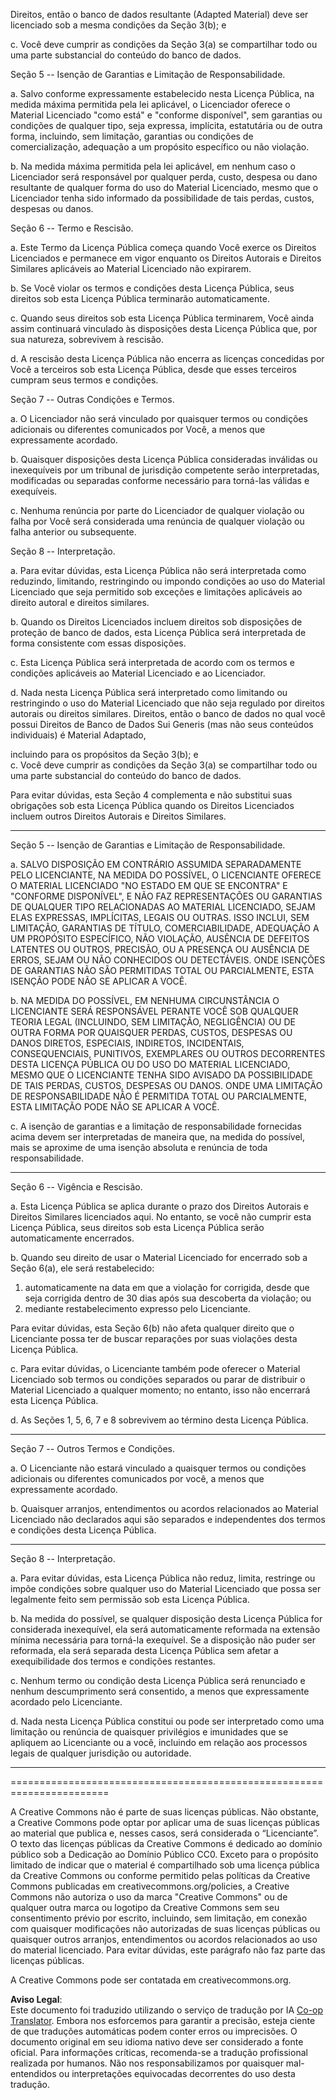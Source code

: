 <!--
CO_OP_TRANSLATOR_METADATA:
{
  "original_hash": "45ab63a2cd8f5faef6c9b150618837a4",
  "translation_date": "2025-08-26T10:53:15+00:00",
  "source_file": "lessons/sketchnotes/LICENSE.md",
  "language_code": "br"
}
-->
Direitos, então o banco de dados resultante (Adapted Material) deve ser licenciado sob a mesma condições da Seção 3(b); e  

  c. Você deve cumprir as condições da Seção 3(a) se compartilhar todo ou uma parte substancial do conteúdo do banco de dados.  

Seção 5 -- Isenção de Garantias e Limitação de Responsabilidade.  

  a. Salvo conforme expressamente estabelecido nesta Licença Pública, na medida máxima permitida pela lei aplicável, o Licenciador oferece o Material Licenciado "como está" e "conforme disponível", sem garantias ou condições de qualquer tipo, seja expressa, implícita, estatutária ou de outra forma, incluindo, sem limitação, garantias ou condições de comercialização, adequação a um propósito específico ou não violação.  

  b. Na medida máxima permitida pela lei aplicável, em nenhum caso o Licenciador será responsável por qualquer perda, custo, despesa ou dano resultante de qualquer forma do uso do Material Licenciado, mesmo que o Licenciador tenha sido informado da possibilidade de tais perdas, custos, despesas ou danos.  

Seção 6 -- Termo e Rescisão.  

  a. Este Termo da Licença Pública começa quando Você exerce os Direitos Licenciados e permanece em vigor enquanto os Direitos Autorais e Direitos Similares aplicáveis ao Material Licenciado não expirarem.  

  b. Se Você violar os termos e condições desta Licença Pública, seus direitos sob esta Licença Pública terminarão automaticamente.  

  c. Quando seus direitos sob esta Licença Pública terminarem, Você ainda assim continuará vinculado às disposições desta Licença Pública que, por sua natureza, sobrevivem à rescisão.  

  d. A rescisão desta Licença Pública não encerra as licenças concedidas por Você a terceiros sob esta Licença Pública, desde que esses terceiros cumpram seus termos e condições.  

Seção 7 -- Outras Condições e Termos.  

  a. O Licenciador não será vinculado por quaisquer termos ou condições adicionais ou diferentes comunicados por Você, a menos que expressamente acordado.  

  b. Quaisquer disposições desta Licença Pública consideradas inválidas ou inexequíveis por um tribunal de jurisdição competente serão interpretadas, modificadas ou separadas conforme necessário para torná-las válidas e exequíveis.  

  c. Nenhuma renúncia por parte do Licenciador de qualquer violação ou falha por Você será considerada uma renúncia de qualquer violação ou falha anterior ou subsequente.  

Seção 8 -- Interpretação.  

  a. Para evitar dúvidas, esta Licença Pública não será interpretada como reduzindo, limitando, restringindo ou impondo condições ao uso do Material Licenciado que seja permitido sob exceções e limitações aplicáveis ao direito autoral e direitos similares.  

  b. Quando os Direitos Licenciados incluem direitos sob disposições de proteção de banco de dados, esta Licença Pública será interpretada de forma consistente com essas disposições.  

  c. Esta Licença Pública será interpretada de acordo com os termos e condições aplicáveis ao Material Licenciado e ao Licenciador.  

  d. Nada nesta Licença Pública será interpretado como limitando ou restringindo o uso do Material Licenciado que não seja regulado por direitos autorais ou direitos similares.
Direitos, então o banco de dados no qual você possui Direitos de Banco de Dados Sui Generis (mas não seus conteúdos individuais) é Material Adaptado,

incluindo para os propósitos da Seção 3(b); e  
c. Você deve cumprir as condições da Seção 3(a) se compartilhar todo ou uma parte substancial do conteúdo do banco de dados.

Para evitar dúvidas, esta Seção 4 complementa e não substitui suas obrigações sob esta Licença Pública quando os Direitos Licenciados incluem outros Direitos Autorais e Direitos Similares.

---

Seção 5 -- Isenção de Garantias e Limitação de Responsabilidade.

a. SALVO DISPOSIÇÃO EM CONTRÁRIO ASSUMIDA SEPARADAMENTE PELO LICENCIANTE, NA MEDIDA DO POSSÍVEL, O LICENCIANTE OFERECE O MATERIAL LICENCIADO "NO ESTADO EM QUE SE ENCONTRA" E "CONFORME DISPONÍVEL", E NÃO FAZ REPRESENTAÇÕES OU GARANTIAS DE QUALQUER TIPO RELACIONADAS AO MATERIAL LICENCIADO, SEJAM ELAS EXPRESSAS, IMPLÍCITAS, LEGAIS OU OUTRAS. ISSO INCLUI, SEM LIMITAÇÃO, GARANTIAS DE TÍTULO, COMERCIABILIDADE, ADEQUAÇÃO A UM PROPÓSITO ESPECÍFICO, NÃO VIOLAÇÃO, AUSÊNCIA DE DEFEITOS LATENTES OU OUTROS, PRECISÃO, OU A PRESENÇA OU AUSÊNCIA DE ERROS, SEJAM OU NÃO CONHECIDOS OU DETECTÁVEIS. ONDE ISENÇÕES DE GARANTIAS NÃO SÃO PERMITIDAS TOTAL OU PARCIALMENTE, ESTA ISENÇÃO PODE NÃO SE APLICAR A VOCÊ.

b. NA MEDIDA DO POSSÍVEL, EM NENHUMA CIRCUNSTÂNCIA O LICENCIANTE SERÁ RESPONSÁVEL PERANTE VOCÊ SOB QUALQUER TEORIA LEGAL (INCLUINDO, SEM LIMITAÇÃO, NEGLIGÊNCIA) OU DE OUTRA FORMA POR QUAISQUER PERDAS, CUSTOS, DESPESAS OU DANOS DIRETOS, ESPECIAIS, INDIRETOS, INCIDENTAIS, CONSEQUENCIAIS, PUNITIVOS, EXEMPLARES OU OUTROS DECORRENTES DESTA LICENÇA PÚBLICA OU DO USO DO MATERIAL LICENCIADO, MESMO QUE O LICENCIANTE TENHA SIDO AVISADO DA POSSIBILIDADE DE TAIS PERDAS, CUSTOS, DESPESAS OU DANOS. ONDE UMA LIMITAÇÃO DE RESPONSABILIDADE NÃO É PERMITIDA TOTAL OU PARCIALMENTE, ESTA LIMITAÇÃO PODE NÃO SE APLICAR A VOCÊ.

c. A isenção de garantias e a limitação de responsabilidade fornecidas acima devem ser interpretadas de maneira que, na medida do possível, mais se aproxime de uma isenção absoluta e renúncia de toda responsabilidade.

---

Seção 6 -- Vigência e Rescisão.

a. Esta Licença Pública se aplica durante o prazo dos Direitos Autorais e Direitos Similares licenciados aqui. No entanto, se você não cumprir esta Licença Pública, seus direitos sob esta Licença Pública serão automaticamente encerrados.

b. Quando seu direito de usar o Material Licenciado for encerrado sob a Seção 6(a), ele será restabelecido:

1. automaticamente na data em que a violação for corrigida, desde que seja corrigida dentro de 30 dias após sua descoberta da violação; ou  
2. mediante restabelecimento expresso pelo Licenciante.

Para evitar dúvidas, esta Seção 6(b) não afeta qualquer direito que o Licenciante possa ter de buscar reparações por suas violações desta Licença Pública.

c. Para evitar dúvidas, o Licenciante também pode oferecer o Material Licenciado sob termos ou condições separados ou parar de distribuir o Material Licenciado a qualquer momento; no entanto, isso não encerrará esta Licença Pública.

d. As Seções 1, 5, 6, 7 e 8 sobrevivem ao término desta Licença Pública.

---

Seção 7 -- Outros Termos e Condições.

a. O Licenciante não estará vinculado a quaisquer termos ou condições adicionais ou diferentes comunicados por você, a menos que expressamente acordado.

b. Quaisquer arranjos, entendimentos ou acordos relacionados ao Material Licenciado não declarados aqui são separados e independentes dos termos e condições desta Licença Pública.

---

Seção 8 -- Interpretação.

a. Para evitar dúvidas, esta Licença Pública não reduz, limita, restringe ou impõe condições sobre qualquer uso do Material Licenciado que possa ser legalmente feito sem permissão sob esta Licença Pública.

b. Na medida do possível, se qualquer disposição desta Licença Pública for considerada inexequível, ela será automaticamente reformada na extensão mínima necessária para torná-la exequível. Se a disposição não puder ser reformada, ela será separada desta Licença Pública sem afetar a exequibilidade dos termos e condições restantes.

c. Nenhum termo ou condição desta Licença Pública será renunciado e nenhum descumprimento será consentido, a menos que expressamente acordado pelo Licenciante.

d. Nada nesta Licença Pública constitui ou pode ser interpretado como uma limitação ou renúncia de quaisquer privilégios e imunidades que se apliquem ao Licenciante ou a você, incluindo em relação aos processos legais de qualquer jurisdição ou autoridade.

---

=======================================================================

A Creative Commons não é parte de suas licenças públicas. Não obstante, a Creative Commons pode optar por aplicar uma de suas licenças públicas ao material que publica e, nesses casos, será considerada o “Licenciante”. O texto das licenças públicas da Creative Commons é dedicado ao domínio público sob a Dedicação ao Domínio Público CC0. Exceto para o propósito limitado de indicar que o material é compartilhado sob uma licença pública da Creative Commons ou conforme permitido pelas políticas da Creative Commons publicadas em creativecommons.org/policies, a Creative Commons não autoriza o uso da marca "Creative Commons" ou de qualquer outra marca ou logotipo da Creative Commons sem seu consentimento prévio por escrito, incluindo, sem limitação, em conexão com quaisquer modificações não autorizadas de suas licenças públicas ou quaisquer outros arranjos, entendimentos ou acordos relacionados ao uso do material licenciado. Para evitar dúvidas, este parágrafo não faz parte das licenças públicas.

A Creative Commons pode ser contatada em creativecommons.org.

**Aviso Legal**:  
Este documento foi traduzido utilizando o serviço de tradução por IA [Co-op Translator](https://github.com/Azure/co-op-translator). Embora nos esforcemos para garantir a precisão, esteja ciente de que traduções automáticas podem conter erros ou imprecisões. O documento original em seu idioma nativo deve ser considerado a fonte oficial. Para informações críticas, recomenda-se a tradução profissional realizada por humanos. Não nos responsabilizamos por quaisquer mal-entendidos ou interpretações equivocadas decorrentes do uso desta tradução.